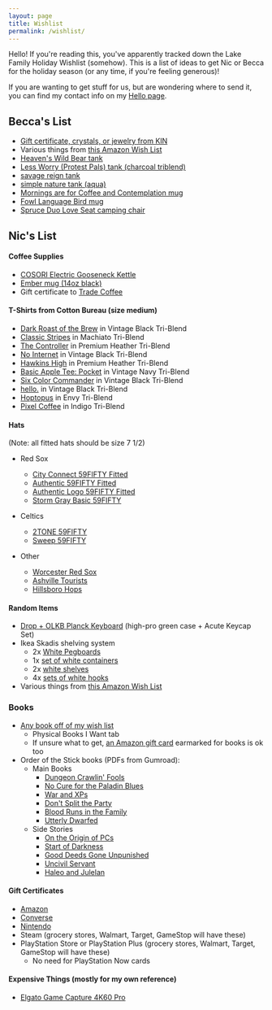 ```yaml
---
layout: page
title: Wishlist
permalink: /wishlist/
---
```


Hello! If you're reading this, you've apparently tracked down the Lake Family Holiday Wishlist (somehow). This is a list of ideas to get Nic or Becca for the holiday season (or any time, if you're feeling generous)!

If you are wanting to get stuff for us, but are wondering where to send it, you can find my contact info on my [Hello page](https://niclake.me/hello/).

## Becca's List

- [Gift certificate, crystals, or jewelry from KIN](https://kindsm.com/)
- Various things from [this Amazon Wish List](https://www.amazon.com/hz/wishlist/ls/1KI7GH0R68MTX?ref_=wl_share)
- [Heaven's Wild Bear tank](https://cottonbureau.com/products/heavens-wild-bear#/8047773/tank-unisex-tank-top-charcoal-black-triblend-tri-blend-s)
- [Less Worry (Protest Pals) tank (charcoal triblend)](https://cottonbureau.com/products/less-worry-protest-pals#/14353613/tank-unisex-tank-top-charcoal-black-triblend-tri-blend-s)
- [savage reign tank](https://cottonbureau.com/products/savage-reign#/9482286/tank-unisex-tank-top-charcoal-black-triblend-tri-blend-s)
- [simple nature tank (aqua)](https://cottonbureau.com/products/simple-nature#/8170618/tank-unisex-tank-top-aqua-triblend-tri-blend-s)
- [Mornings are for Coffee and Contemplation mug](https://smile.amazon.com/Mornings-Are-Coffee-Contemplation-oz/dp/B077Y113LJ/ref=pd_aw_lpo_1?pd_rd_i=B077Y113LJ&th=1)
- [Fowl Language Bird mug](https://alwaysfits.com/products/fowl-language-bird-coffee-mug?variant=22338257420336&currency=USD&utm_medium=product_sync&utm_source=google&utm_content=sag_organic&utm_campaign=sag_organic&gclid=Cj0KCQjwhLKUBhDiARIsAMaTLnGhR3xV54z0pnzJzWAJIP5Zjox12sQQIkhFbzj7GQ_JnpdgoQM_lhkaAky_EALw_wcB)
- [Spruce Duo Love Seat camping chair](https://www.backcountry.com/stoic-spruce-duo-love-seat)

## Nic's List

#### Coffee Supplies

- [COSORI Electric Gooseneck Kettle](https://amzn.to/3lBphik)
- [Ember mug (14oz black)](https://ember.com/products/ember-mug-2?variant=30843977760853)
- Gift certificate to [Trade Coffee](https://www.drinktrade.com/gift-subscription/p/1858)

#### T-Shirts from Cotton Bureau (size medium)

- [Dark Roast of the Brew](https://cottonbureau.com/p/7956KM/shirt/dark-roast-of-the-brew#/14999374/tee-men-standard-tee-vintage-black-tri-blend-m) in Vintage Black Tri-Blend
- [Classic Stripes](https://cottonbureau.com/p/SEC5NG/shirt/classic-stripes#/14964159/tee-men-standard-tee-machiato-tri-blend-m) in Machiato Tri-Blend
- [The Controller](https://cottonbureau.com/products/the-controller#/1959058/tee-men-standard-tee-premium-heather-tri-blend-s) in Premium Heather Tri-Blend
- [No Internet](https://cottonbureau.com/products/no-internet#/1911686/tee-men-standard-tee-vintage-black-tri-blend-s) in Vintage Black Tri-Blend
- [Hawkins High](https://cottonbureau.com/products/hawkins-high#/1856676/tee-men-standard-tee-premium-heather-tri-blend-s) in Premium Heather Tri-Blend
- [Basic Apple Tee: Pocket](https://cottonbureau.com/products/basic-apple-tee-pocket#/8520701/tee-men-standard-tee-vintage-navy-tri-blend-s) in Vintage Navy Tri-Blend
- [Six Color Commander](https://cottonbureau.com/products/six-color-commander#/14399321/tee-men-standard-tee-vintage-black-tri-blend-s) in Vintage Black Tri-Blend
- [hello.](https://cottonbureau.com/products/hello-14#/13684735/tee-men-standard-tee-vintage-black-tri-blend-s) in Vintage Black Tri-Blend
- [Hoptopus](https://cottonbureau.com/products/hoptopus#/9969833/tee-men-standard-tee-envy-tri-blend-s) in Envy Tri-Blend
- [Pixel Coffee](https://cottonbureau.com/products/pixel-coffee#/2004544/tee-men-standard-tee-indigo-tri-blend-s) in Indigo Tri-Blend

#### Hats

(Note: all fitted hats should be size 7 1/2)

- Red Sox
	- [City Connect 59FIFTY Fitted](https://www.lids.com/mlb-boston-red-sox/boston-red-sox-new-era-2021-city-connect-59fifty-fitted-hat-light-blue/o-2321+t-36005264+p-26120037735+z-9-1074472122?_ref=p-DLP:m-GRID:i-r0c2:po-2&sku=14686188)
	<!-- - [Mother's Day 2022 59FIFTY Fitted](https://www.neweracap.com/products/boston-red-sox-mothers-day-2022-59fifty-fitted?variant=42786710487267) -->
	- [Authentic 59FIFTY Fitted](https://www.neweracap.com/products/boston-red-sox-authentic-collection-59fifty-fitted?variant=42671042199779)
	- [Authentic Logo 59FIFTY Fitted](https://www.neweracap.com/products/boston-red-sox-authentic-collection-59fifty-fitted-1?variant=42671107703011)
	<!-- - [Streakpop 59FIFTY Fitted](https://www.neweracap.com/Sports/BOSTON-RED-SOX-STREAKPOP-59FIFTY-FITTED/p/60185552) -->
	- [Storm Gray Basic 59FIFTY](https://www.neweracap.com/products/boston-red-sox-storm-gray-basic-59fifty-fitted?_pos=24&_fid=a61af9fbe&_ss=c&variant=42646045229283)

- Celtics
	- [2TONE 59FIFTY](https://www.neweracap.com/products/boston-celtics-2tone-59fifty-fitted?variant=42645831778531)
	- [Sweep 59FIFTY](https://www.neweracap.com/products/boston-celtics-sweep-9fifty-snapback)

- Other
	- [Worcester Red Sox](https://www.neweracap.com/products/worcester-red-sox-theme-nights-59fifty-fitted)
	- [Ashville Tourists](https://www.neweracap.com/products/ashville-tourists-theme-night-59fifty-fitted)
	- [Hillsboro Hops](https://www.neweracap.com/products/hillsboro-hops-authentic-collection-59fifty-fitted)


#### Random Items

- [Drop + OLKB Planck Keyboard](https://drop.com/buy/planck-mechanical-keyboard) (high-pro green case + Acute Keycap Set)
- Ikea Skadis shelving system
	- 2x [White Pegboards](https://www.ikea.com/us/en/p/skadis-pegboard-white-10321618/)
	- 1x [set of white containers](https://www.ikea.com/us/en/p/skadis-container-with-lid-white-80335909/)
	- 2x [white shelves](https://www.ikea.com/us/en/p/skadis-shelf-white-00320799/)
	- 4x [sets of white hooks](https://www.ikea.com/us/en/p/skadis-hook-white-50335618/)
- Various things from [this Amazon Wish List](https://www.amazon.com/hz/wishlist/ls/2L1VNDOBG6TTJ?ref_=wl_share)

### Books

- [Any book off of my wish list](https://docs.google.com/spreadsheets/d/1-1PcHF6xzFKTaTvxnfjm6bVgo4pd5yIr3nbxsbckoFo/edit?usp=sharing)
	- Physical Books I Want tab
  - If unsure what to get, [an Amazon gift card](https://www.amazon.com/gift-cards/b?ie=UTF8&node=2238192011) earmarked for books is ok too
- Order of the Stick books (PDFs from Gumroad):
	- Main Books
		- [Dungeon Crawlin' Fools](https://richburlew.gumroad.com/l/ootsdcf) <!-- 1 to 121 -->
		- [No Cure for the Paladin Blues](https://richburlew.gumroad.com/l/ootsncfpb) <!-- 122 to 301 -->
		- [War and XPs](https://richburlew.gumroad.com/l/ootswaxp) <!-- 302 to 484 -->
		- [Don't Split the Party](https://richburlew.gumroad.com/l/ootsdstp) <!-- 485 to 672 -->
		- [Blood Runs in the Family](https://richburlew.gumroad.com/l/ootsbritf) <!-- 673 to 946 -->
		- [Utterly Dwarfed](https://richburlew.gumroad.com/l/ootsud) <!-- 947 to 1189 -->
	- Side Stories
		- [On the Origin of PCs](https://richburlew.gumroad.com/l/ootsotoopcs) <!-- Prequel, after DCF -->
		- [Start of Darkness](https://richburlew.gumroad.com/l/ootssod) <!-- Villain prequel, after NCftPB -->
		<!-- - [Snips, Snails and Dragon Tails]() Alternate Reality Short Stories, after DStP --> 
		- [Good Deeds Gone Unpunished](https://richburlew.gumroad.com/l/ootsgdgu) <!-- Azure City prequel, after BRitF -->
		- [Uncivil Servant](https://richburlew.gumroad.com/l/ootsuncivil) <!-- Belkar origin story -->
		- [Haleo and Julelan](https://richburlew.gumroad.com/l/ootshandj) <!-- Haley and Elan fun story -->

#### Gift Certificates

- [Amazon](https://www.amazon.com/gift-cards/b?ie=UTF8&node=2238192011)
- [Converse](https://www.converse.com/c/gift-cards)
- [Nintendo](https://www.nintendo.com/giftcards)
- Steam (grocery stores, Walmart, Target, GameStop will have these)
- PlayStation Store or PlayStation Plus (grocery stores, Walmart, Target, GameStop will have these)
	- No need for PlayStation Now cards

#### Expensive Things (mostly for my own reference)

- [Elgato Game Capture 4K60 Pro](https://amzn.to/3bPjDGo)

<!-- 
### Cookbooks (physical, hardcover pref.)

- [The Food Lab](https://amzn.to/3dU1aJ4)
- [The Flavor Bible](https://amzn.to/3oqcUYq)
- [Just a French Guy Cooking](https://amzn.to/34MpSqv)
- [Salt, Fat, Acid, Heat](https://amzn.to/3e8wuUF)
- [The Joy of Cooking](https://amzn.to/3jv9Syo)
- [Miraval's Sweet & Savory Cooking](https://amzn.to/37GyNNt)
- [Modernist Cuisine at Home](https://amzn.to/3jrm3w7)
- [Ad Hoc at Home](https://amzn.to/37GAk6b)
- [Mission Street Food](https://amzn.to/3jnVYOE)
- [On Food & Cooking](https://amzn.to/2FYXclT)
- [Vegetable Simple](https://amzn.to/34rm1QD)
- [Cook This Book](https://amzn.to/31JqVH1)
- [In Bibi's Kitchen](https://amzn.to/3iN0DcD)
- [Momofuku](https://amzn.to/2FpGaNy)
- [Jet Tila - 101 Asian Dishes You Need to Cook Before You Die](https://amzn.to/36Vx85Z)
- [Vegan Thai Kitchen](https://amzn.to/2GSJSzu)
- [Truly Mexican](https://amzn.to/3nD7Rnh)
- [Modernist Bread](https://amzn.to/3oo2Y1D)
-->